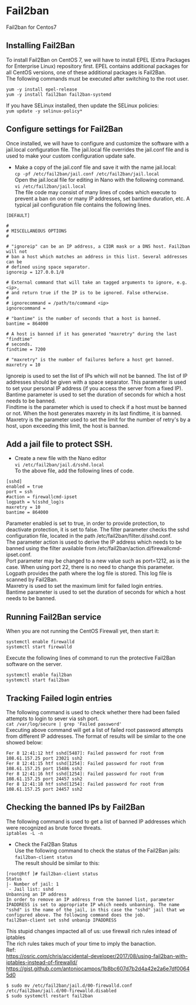 # Fail2ban
Fail2ban for Centos7  


## Installing Fail2Ban  
To install Fail2Ban on CentOS 7, we will have to install EPEL (Extra Packages for Enterprise Linux) repository first. EPEL contains additional packages for all CentOS versions, one of these additional packages is Fail2Ban.  
The following commands must be executed after switching to the root user.  
```  
yum -y install epel-release  
yum -y install fail2ban fail2ban-systemd  
```  
If you have SELinux installed, then update the SELinux policies:  
`yum update -y selinux-policy*`  

## Configure settings for Fail2Ban  

Once installed, we will have to configure and customize the software with a jail.local configuration file. The jail.local file overrides the jail.conf file and is used to make your custom configuration update safe.  

* Make a copy of the jail.conf file and save it with the name jail.local:  
`cp -pf /etc/fail2ban/jail.conf /etc/fail2ban/jail.local`  
Open the jail.local file for editing in Nano with the following command.  
`vi /etc/fail2ban/jail.local`  
The file code may consist of many lines of codes which execute to prevent a ban on one or many IP addresses, set bantime duration, etc. A typical jail configuration file contains the following lines.  

```  
[DEFAULT]  

#  
# MISCELLANEOUS OPTIONS
#  

# "ignoreip" can be an IP address, a CIDR mask or a DNS host. Fail2ban will not
# ban a host which matches an address in this list. Several addresses can be
# defined using space separator.
ignoreip = 127.0.0.1/8

# External command that will take an tagged arguments to ignore, e.g. <ip>,  
# and return true if the IP is to be ignored. False otherwise.  
#  
# ignorecommand = /path/to/command <ip>  
ignorecommand =  

# "bantime" is the number of seconds that a host is banned.  
bantime = 864000

# A host is banned if it has generated "maxretry" during the last "findtime"  
# seconds.  
findtime = 7200

# "maxretry" is the number of failures before a host get banned.  
maxretry = 10
```  


Ignoreip is used to set the list of IPs which will not be banned. The list of IP addresses should be given with a space separator. This parameter is used to set your personal IP address (if you access the server from a fixed IP).  
Bantime parameter is used to set the duration of seconds for which a host needs to be banned.  
Findtime is the parameter which is used to check if a host must be banned or not. When the host generates maxrety in its last findtime, it is banned.  
Maxretry is the parameter used to set the limit for the number of retry's by a host, upon exceeding this limit, the host is banned.  


##  Add a jail file to protect SSH.  
* Create a new file with the Nano editor  
`vi /etc/fail2ban/jail.d/sshd.local`  
To the above file, add the following lines of code.  
```  
[sshd]
enabled = true
port = ssh
#action = firewallcmd-ipset
logpath = %(sshd_log)s
maxretry = 10
bantime = 864000
```  

Parameter enabled is set to true, in order to provide protection, to deactivate protection, it is set to false. The filter parameter checks the sshd configuration file, located in the path /etc/fail2ban/filter.d/sshd.conf.  
The parameter action is used to derive the IP address which needs to be banned using the filter available from /etc/fail2ban/action.d/firewallcmd-ipset.conf.  
Port parameter may be changed to a new value such as port=1212, as is the case. When using port 22, there is no need to change this parameter.  
Logpath provides the path where the log file is stored. This log file is scanned by Fail2Ban.  
Maxretry is used to set the maximum limit for failed login entries.  
Bantime parameter is used to set the duration of seconds for which a host needs to be banned.  

## Running Fail2Ban service  
When you are not running the CentOS Firewall yet, then start it:  
```  
systemctl enable firewalld
systemctl start firewalld
```  

Execute the following lines of command to run the protective Fail2Ban software on the server.  
```  
systemctl enable fail2ban  
systemctl start fail2ban  
```  

## Tracking Failed login entries  
The following command is used to check whether there had been failed attempts to login to sever via ssh port.  
`cat /var/log/secure | grep 'Failed password'`  
Executing above command will get a list of failed root password attempts from different IP addresses. The format of results will be similar to the one showed below:  
```  
Fer 8 12:41:12 htf sshd[5487]: Failed password for root from 108.61.157.25 port 23021 ssh2  
Fer 8 12:41:15 htf sshd[1254]: Failed password for root from 108.61.157.25 port 15486 ssh2  
Fer 8 12:41:16 htf sshd[1254]: Failed password for root from 108.61.157.25 port 24457 ssh2  
Fer 8 12:41:18 htf sshd[1254]: Failed password for root from 108.61.157.25 port 24457 ssh2  
```  
 
##  Checking the banned IPs by Fail2Ban  
The following command is used to get a list of banned IP addresses which were recognized as brute force threats.  
`iptables -L -n`  
* Check the Fal2Ban Status  
Use the following command to check the status of the Fail2Ban jails:  
`fail2ban-client status`  
The result should be similar to this:  
```  
[root@htf ]# fail2ban-client status  
Status  
|- Number of jail: 1  
`- Jail list: sshd  
Unbanning an IP address  
In order to remove an IP address from the banned list, parameter IPADDRESS is set to appropriate IP which needs unbanning. The name "sshd" is the name of the jail, in this case the "sshd" jail that we configured above. The following command does the job.  
fail2ban-client set sshd unbanip IPADDRESS  
```  


This stupid changes impacted all of us: use firewall rich rules intead of iptables  
The rich rules takes much of your time to imply the banaction.  
Ref:  
https://osric.com/chris/accidental-developer/2017/08/using-fail2ban-with-iptables-instead-of-firewalld/  
https://gist.github.com/antoniocampos/1b8bc607d7b2d4a42e2a6e7df00645d0  
```
$ sudo mv /etc/fail2ban/jail.d/00-firewalld.conf /etc/fail2ban/jail.d/00-firewalld.disabled
$ sudo systemctl restart fail2ban
```
